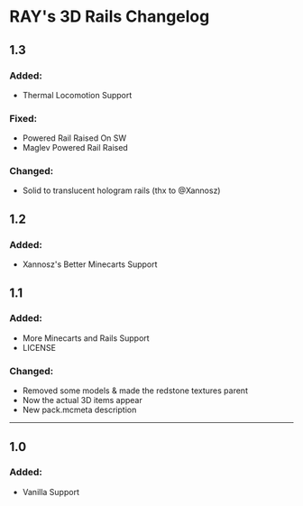 # RAY's 3D Rails Changelog

## 1.3

### Added:
- Thermal Locomotion Support

### Fixed:
- Powered Rail Raised On SW
- Maglev Powered Rail Raised

### Changed:
- Solid to translucent hologram rails (thx to @Xannosz)

## 1.2

### Added:
- Xannosz's Better Minecarts Support

## 1.1

### Added:
- More Minecarts and Rails Support
- LICENSE

### Changed:
- Removed some models & made the redstone textures parent
- Now the actual 3D items appear
- New pack.mcmeta description

*****
## 1.0

### Added:
- Vanilla Support